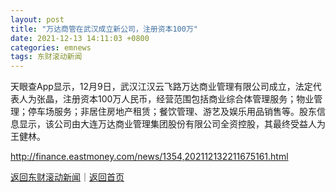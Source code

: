 ```yaml
---
layout: post
title: "万达商管在武汉成立新公司，注册资本100万"
date: 2021-12-13 14:11:03 +0800
categories: emnews
tags: 东财滚动新闻
---
```


天眼查App显示，12月9日，武汉江汉云飞路万达商业管理有限公司成立，法定代表人为张晶，注册资本100万人民币，经营范围包括商业综合体管理服务；物业管理；停车场服务；非居住房地产租赁；餐饮管理、游艺及娱乐用品销售等。股东信息显示，该公司由大连万达商业管理集团股份有限公司全资控股，其最终受益人为王健林。

<http://finance.eastmoney.com/news/1354,202112132211675161.html>

[返回东财滚动新闻](//finews.withounder.com/emnews/)｜[返回首页](//finews.withounder.com/)